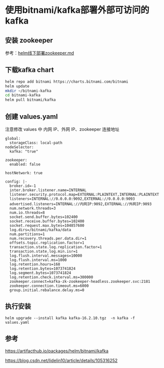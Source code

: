 # 使用bitnami/kafka部署外部可访问的 kafka

## 安装 zookeeper

参考：[helm线下部署zookeeper.md](https://github.com/paradeum-team/operator-env/blob/main/zookeeper-operator/helm%E7%BA%BF%E4%B8%8B%E9%83%A8%E7%BD%B2zookeeper.md)

## 下载kafka chart

```sh
helm repo add bitnami https://charts.bitnami.com/bitnami
helm update
mkdir ~/bitnami-kafka
cd bitnami-kafka
helm pull bitnami/kafka
```

## 创建 values.yaml

注意修改 values 中 内网 IP、外网 IP、zookeeper 连接地址

```
global:
  storageClass: local-path
nodeSelector:
  kafka: "true"

zookeeper:
  enabled: false

hostNetwork: true

config: |-
  broker.id=-1
  inter.broker.listener.name=INTERNAL
  listener.security.protocol.map=EXTERNAL:PLAINTEXT,INTERNAL:PLAINTEXT
  listeners=INTERNAL://0.0.0.0:9092,EXTERNAL://0.0.0.0:9093
  advertised.listeners=INTERNAL://内网IP:9092,EXTERNAL://外网IP:9093
  num.network.threads=3
  num.io.threads=8
  socket.send.buffer.bytes=102400
  socket.receive.buffer.bytes=102400
  socket.request.max.bytes=104857600
  log.dirs=/bitnami/kafka/data
  num.partitions=1
  num.recovery.threads.per.data.dir=1
  offsets.topic.replication.factor=1
  transaction.state.log.replication.factor=1
  transaction.state.log.min.isr=1
  log.flush.interval.messages=10000
  log.flush.interval.ms=1000
  log.retention.hours=168
  log.retention.bytes=1073741824
  log.segment.bytes=1073741824
  log.retention.check.interval.ms=300000
  zookeeper.connect=kafka-zk-zookeeper-headless.zookeeper.svc:2181
  zookeeper.connection.timeout.ms=6000
  group.initial.rebalance.delay.ms=0
```

## 执行安装

```
helm upgrade --install kafka kafka-16.2.10.tgz  -n kafka -f values.yaml
```

## 参考

https://artifacthub.io/packages/helm/bitnami/kafka

https://blog.csdn.net/lidelin10/article/details/105316252
